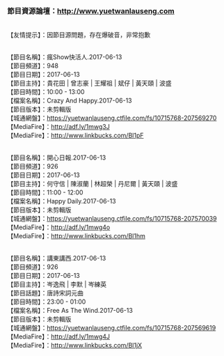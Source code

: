 ### 節目資源論壇：http://www.yuetwanlauseng.com

<br>【友情提示】：因節目源問題，存在爆破音，非常抱歉

<br>【節目名稱】：瘋Show快活人.2017-06-13
<br>【節目頻道】：948
<br>【節目日期】：2017-06-13
<br>【節目主持】：貴花田 | 曾志豪 | 王耀祖 | 斌仔 | 黃天頤 | 波盛
<br>【節目時間】：10:00 - 13:00
<br>【檔案名稱】：Crazy And Happy.2017-06-13
<br>【節目版本】：未剪輯版
<br>【城通網盤】：https://yuetwanlauseng.ctfile.com/fs/10715768-207569270
<br>【MediaFire】：http://adf.ly/1mwg3J
<br>【MediaFire】：http://www.linkbucks.com/Bl1pF

<br>【節目名稱】：開心日報.2017-06-13
<br>【節目頻道】：926
<br>【節目日期】：2017-06-13
<br>【節目主持】：何守信 | 陳淑蘭 | 林超榮 | 丹尼爾 | 黃天頤 | 波盛
<br>【節目時間】：11:00 - 12:00
<br>【檔案名稱】：Happy Daily.2017-06-13
<br>【節目版本】：未剪輯版
<br>【城通網盤】：https://yuetwanlauseng.ctfile.com/fs/10715768-207570039
<br>【MediaFire】：http://adf.ly/1mwg4o
<br>【MediaFire】：http://www.linkbucks.com/Bl1hm

<br>【節目名稱】：講東講西.2017-06-13
<br>【節目頻道】：926
<br>【節目日期】：2017-06-13
<br>【節目主持】：岑逸飛 | 李默 | 岑練英
<br>【節目話題】：唐詩宋詞元曲
<br>【節目時間】：23:00 - 01:00
<br>【檔案名稱】：Free As The Wind.2017-06-13
<br>【節目版本】：未剪輯版
<br>【城通網盤】：https://yuetwanlauseng.ctfile.com/fs/10715768-207569619
<br>【MediaFire】：http://adf.ly/1mwg4J
<br>【MediaFire】：http://www.linkbucks.com/Bl1jX
